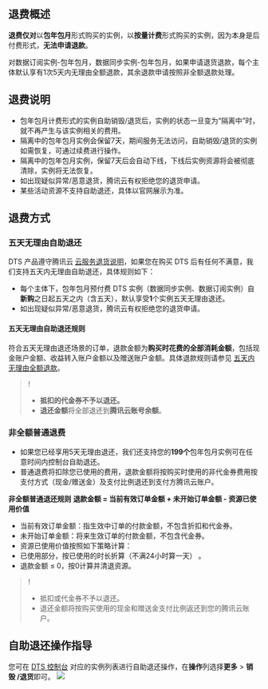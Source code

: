 ## 退费概述
**退费仅对**以**包年包月**形式购买的实例，以**按量计费**形式购买的实例，因为本身是后付费形式，**无法申请退款**。

对数据订阅实例-包年包月，数据同步实例-包年包月，如果申请退货退款，每个主体默认享有1次5天内无理由全额退款，其余退款申请按照非全额退款处理。

## 退费说明
- 包年包月计费形式的实例自助销毁/退货后，实例的状态一旦变为“隔离中”时，就不再产生与该实例相关的费用。
- 隔离中的包年包月实例会保留7天，期间服务无法访问，自助销毁/退货的实例如需恢复，可通过续费进行操作。
- 隔离中的包年包月实例，保留7天后会自动下线，下线后实例资源将会被彻底清除，实例将无法恢复。
- 如出现疑似异常/恶意退货，腾讯云有权拒绝您的退货申请。
- 某些活动资源不支持自助退还，具体以官网展示为准。

## 退费方式

### 五天无理由自助退还
DTS 产品遵守腾讯云 [云服务退货说明](https://cloud.tencent.com/document/product/555/7440)，如果您在购买 DTS 后有任何不满意，我们支持五天内无理由自助退还，具体规则如下：
- 每个主体下，包年包月预付费 DTS 实例（数据同步实例、数据订阅实例）自**新购**之日起五天之内（含五天），默认享受**1**个实例五天无理由退还。
- 如出现疑似异常/恶意退货，腾讯云有权拒绝您的退货申请。

#### 五天无理由自助退还规则
符合五天无理由退还场景的订单，退款金额为**购买时花费的全部消耗金额**，包括现金账户金额、收益转入账户金额以及赠送账户金额。具体退款规则请参见 [五天内无理由全额退款](https://cloud.tencent.com/document/product/555/7440#.E4.BA.94.E5.A4.A9.E5.86.85.E6.97.A0.E7.90.86.E7.94.B1.E5.85.A8.E9.A2.9D.E9.80.80.E6.AC.BE)。
>!
>- **抵扣的代金券不予以退还。**
>- **退还金额**将全部退还到**腾讯云账号余额**。


### 非全额普通退费
- 如果您已经享用5天无理由退还，我们还支持您的**199个**包年包月实例可在任意时间内控制台自助退还。
- 普通退费将扣除您已使用的费用，退款金额将按购买时使用的非代金券费用按支付方式（现金/赠送金）及支付比例退还到支付方腾讯云账户。

**非全额普通退还规则**
**退款金额 = 当前有效订单金额 + 未开始订单金额 - 资源已使用价值**

- 当前有效订单金额：指生效中订单的付款金额，不包含折扣和代金券。
- 未开始订单金额：将来生效订单的付款金额，不包含代金券。
- 资源已使用价值按照如下策略计算：
 - 已使用部分，按已使用的时长折算（不满24小时算一天） 。
 - 退款金额 ≤ 0，按0计算并清退资源。

>!
>- 抵扣或代金券不予以退还。
>- 退还金额将按购买使用的现金和赠送金支付比例返还到您的腾讯云账户。

## 自助退还操作指导

您可在 [DTS 控制台](https://console.cloud.tencent.com/dts/replication) 对应的实例列表进行自助退还操作，在**操作**列选择**更多** > **销毁 /退货**即可。
![](https://qcloudimg.tencent-cloud.cn/raw/0764cecde3d20f9c49d198bf87fcd97f.png)
